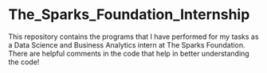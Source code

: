 # The_Sparks_Foundation_Internship
This repository contains the programs that I have performed for my tasks as a Data Science and Business Analytics intern at The Sparks Foundation.
There are helpful comments in the code that help in better understanding the code! 
